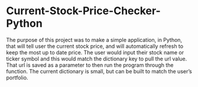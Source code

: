 # Current-Stock-Price-Checker-Python

The purpose of this project was to make a simple application, in Python, that will tell user the current stock price, and will automatically refresh to keep the most up to date price. The user would input their stock name or ticker symbol and this would match the dictionary key to pull the url value. That url is saved as a parameter to then run the program through the function. The current dictionary is small, but can be built to match the user’s portfolio. 
